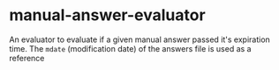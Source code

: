 # manual-answer-evaluator

An evaluator to evaluate if a given manual answer passed it's expiration time.
The `mdate` (modification date) of the answers file is used as a reference
